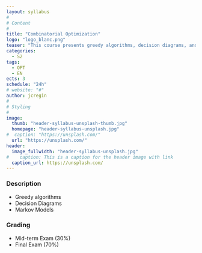 ```yaml
---
layout: syllabus
#
# Content
#
title: "Combinatorial Optimization"
logo: "logo_blanc.png"
teaser: "This course presents greedy algorithms, decision diagrams, and markov models."
categories:
  - S2
tags:
  - OPT
  - EN
ects: 3
schedule: "24h"
# website: "#"
author: jcregin
#
# Styling
#
image:
  thumb: "header-syllabus-unsplash-thumb.jpg"
  homepage: "header-syllabus-unsplash.jpg"
#  caption: "https://unsplash.com/"
  url: "https://unsplash.com/"
header:
  image_fullwidth: "header-syllabus-unsplash.jpg"
#    caption: This is a caption for the header image with link
  caption_url: https://unsplash.com/  
---
```


### Description ###

 - Greedy algorithms
 - Decision Diagrams
 - Markov Models
 
### Grading ###

 - Mid-term Exam (30%)
 - Final Exam (70%)


